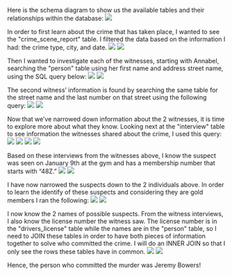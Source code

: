 Here is the schema diagram to show us the available tables and their relationships within the database:
![](https://github.com/PreetalM/SQL-Murder-Mystery/blob/main/schema.png)

In order to first learn about the crime that has taken place, I wanted to see the "crime_scene_report" table. I filtered the data based on the information I had: the crime type, city, and date.
![](https://github.com/PreetalM/SQL-Murder-Mystery/blob/main/query1.png)
![](https://github.com/PreetalM/SQL-Murder-Mystery/blob/main/result1.png)

Then I wanted to investigate each of the witnesses, starting with Annabel, searching the "person" table using her first name and address street name, using the SQL query below:
![](https://github.com/PreetalM/SQL-Murder-Mystery/blob/main/query2.png)
![](https://github.com/PreetalM/SQL-Murder-Mystery/blob/main/result2.png)

The second witness’ information is found by searching the same table for the street name and the last number on that street using the following query:
![](https://github.com/PreetalM/SQL-Murder-Mystery/blob/main/query3.png)
![](https://github.com/PreetalM/SQL-Murder-Mystery/blob/main/result3.png)

Now that we’ve narrowed down information about the 2 witnesses, it is time to explore more about what they know. Looking next at the "interview" table to see information the witnesses shared about the crime, I used this query:
![](https://github.com/PreetalM/SQL-Murder-Mystery/blob/main/query4.png)
![](https://github.com/PreetalM/SQL-Murder-Mystery/blob/main/result4.png)
![](https://github.com/PreetalM/SQL-Murder-Mystery/blob/main/query5.png)
![](https://github.com/PreetalM/SQL-Murder-Mystery/blob/main/result5.png)

Based on these interviews from the witnesses above, I know the suspect was seen on January 9th at the gym and has a membership number that starts with “48Z.”
![](https://github.com/PreetalM/SQL-Murder-Mystery/blob/main/query6.png)
![](https://github.com/PreetalM/SQL-Murder-Mystery/blob/main/result6.png)

I have now narrowed the suspects down to the 2 individuals above. In order to learn the identify of these suspects and considering they are gold members I ran the following:
![](https://github.com/PreetalM/SQL-Murder-Mystery/blob/main/query7.png)
![](https://github.com/PreetalM/SQL-Murder-Mystery/blob/main/result7.png)

I now know the 2 names of possible suspects. From the witness interviews, I also know the license number the witness saw. The license number is in the "drivers_license" table while the names are in the "person" table, so I need to JOIN these tables in order to have both pieces of information together to solve who committed the crime. I will do an INNER JOIN so that I only see the rows these tables have in common.
![](https://github.com/PreetalM/SQL-Murder-Mystery/blob/main/query8.png)
![](https://github.com/PreetalM/SQL-Murder-Mystery/blob/main/result8.png)

Hence, the person who committed the murder was Jeremy Bowers!

